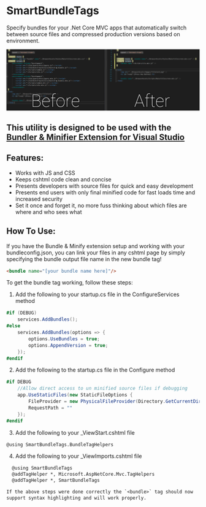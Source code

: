 # SmartBundleTags
Specify bundles for your .Net Core MVC apps that automatically switch between source files and compressed production versions based on environment.

![Linking Javascript Before and After](https://github.com/BrandenMartin/SmartBundleTags/blob/master/readme/compare.png)

## This utility is designed to be used with the [Bundler & Minifier Extension for Visual Studio](https://marketplace.visualstudio.com/items?itemName=MadsKristensen.BundlerMinifier)


## Features:

* Works with JS and CSS
* Keeps cshtml code clean and concise
* Presents developers with source files for quick and easy development
* Presents end users with only final minified code for fast loads time and increased security
* Set it once and forget it, no more fuss thinking about which files are where and who sees what


## How To Use:
If you have the Bundle & Minify extension setup and working with your bundleconfig.json, you can link your files in any cshtml page by simply specifying the bundle output file name in the new bundle tag!

```HTML
<bundle name="[your bundle name here]"/>
```

To get the bundle tag working, follow these steps:

  1. Add the following to your startup.cs file in the ConfigureServices method

```C#
#if (DEBUG)
    services.AddBundles();
#else
    services.AddBundles(options => {
        options.UseBundles = true;
        options.AppendVersion = true;
    });
#endif
```
    
  2. Add the following to the startup.cs file in the Configure method
  
```C#
#if DEBUG
    //Allow direct access to un minified source files if debugging
    app.UseStaticFiles(new StaticFileOptions {
        FileProvider = new PhysicalFileProvider(Directory.GetCurrentDirectory()),
        RequestPath = ""
    });
#endif
```
    
  3. Add the following to your _ViewStart.cshtml file
  
```HTML+Razor
@using SmartBundleTags.BundleTagHelpers
```
  
  4. Add the following to your _ViewImports.cshtml file
  
```HTML+Razor
  @using SmartBundleTags
  @addTagHelper *, Microsoft.AspNetCore.Mvc.TagHelpers
  @addTagHelper *, SmartBundleTags
```
    
    If the above steps were done correctly the `<bundle>` tag should now support syntax highlighting and will work properly.
  
